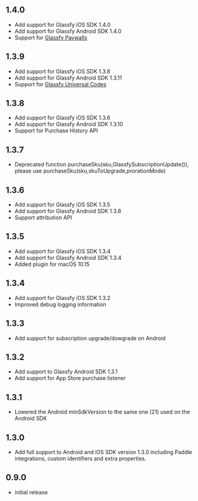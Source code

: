 ## 1.4.0
- Add support for Glassfy iOS SDK 1.4.0
- Add support for Glassfy Android SDK 1.4.0
- Support for [Glassfy Paywalls](https://docs.glassfy.io/docs/paywall-quick-start)
## 1.3.9
- Add support for Glassfy iOS SDK 1.3.8
- Add support for Glassfy Android SDK 1.3.11
- Support for [Glassfy Universal Codes](https://docs.glassfy.io/docs/universal-codes)
## 1.3.8
- Add support for Glassfy iOS SDK 1.3.6
- Add support for Glassfy Android SDK 1.3.10
- Support for Purchase History API
## 1.3.7
- Deprecated function purchaseSku(sku,GlassfySubscriptionUpdate()), please use purchaseSku(sku,skuToUpgrade,prorationMode)
## 1.3.6
- Add support for Glassfy iOS SDK 1.3.5
- Add support for Glassfy Android SDK 1.3.8
- Support attribution API
## 1.3.5
- Add support for Glassfy iOS SDK 1.3.4
- Add support for Glassfy Android SDK 1.3.4
- Added plugin for macOS 10.15
## 1.3.4
- Add support for Glassfy iOS SDK 1.3.2
- Improved debug logging information
## 1.3.3
- Add support for subscription upgrade/dowgrade on Android
## 1.3.2
- Add support to Glassfy Android SDK 1.3.1
- Add support for App Store purchase listener
## 1.3.1
- Lowered the Android minSdkVersion to the same one (21) used on the Android SDK
## 1.3.0
- Add full support to Android and iOS SDK version 1.3.0 including Paddle integrations, custom identifiers and extra properties.
## 0.9.0
- initial release